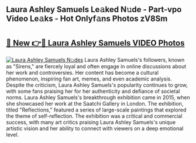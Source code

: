 ## Laura Ashley Samuels Le𝚊ked N𝚞de - Part-vpo Video Le𝚊ks - Hot Onlyf𝚊ns Photos zV8Sm

# <h2><a href="http://ac18655.deff.icu/?id=Laura+Ashley+Samuels">🔗 New 👉🔴 Laura Ashley Samuels VIDEO Photos</a></h2>

[![Laura Ashley Samuels N𝚞des](https://i.imgur.com/rIISA9y.gif)](http://ac18655.deff.icu/?id=Laura+Ashley+Samuels)
Laura Ashley Samuels's followers, known as "Sirens," are fiercely loyal and often engage in online discussions about her work and controversies. Her content has become a cultural phenomenon, inspiring fan art, memes, and even academic analysis. Despite the criticism, Laura Ashley Samuels's popularity continues to grow, with some fans praising her for her authenticity and defiance of societal norms. Laura Ashley Samuels's breakthrough exhibition came in 2015, when she showcased her work at the Saatchi Gallery in London. The exhibition, titled "Reflections," featured a series of large-scale paintings that explored the theme of self-reflection. The exhibition was a critical and commercial success, with many art critics praising Laura Ashley Samuels's unique artistic vision and her ability to connect with viewers on a deep emotional level.

